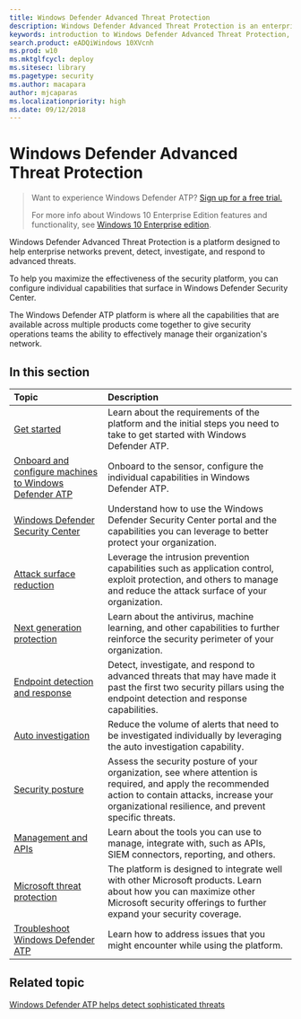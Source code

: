 ```yaml
---
title: Windows Defender Advanced Threat Protection
description: Windows Defender Advanced Threat Protection is an enterprise security platform that helps secops to prevent, detect, investigate, and respond to possible cybersecurity threats related to advanced persistent threats.
keywords: introduction to Windows Defender Advanced Threat Protection, introduction to Windows Defender ATP, cybersecurity, advanced persistent threat, enterprise security, machine behavioral sensor, cloud security, analytics, threat intelligence
search.product: eADQiWindows 10XVcnh
ms.prod: w10
ms.mktglfcycl: deploy
ms.sitesec: library
ms.pagetype: security
ms.author: macapara
author: mjcaparas
ms.localizationpriority: high
ms.date: 09/12/2018
---
```


# Windows Defender Advanced Threat Protection

>Want to experience Windows Defender ATP? [Sign up for a free trial.](https://www.microsoft.com/en-us/WindowsForBusiness/windows-atp?ocid=docs-wdatp-main-abovefoldlink)
>
>For more info about Windows 10 Enterprise Edition features and functionality, see [Windows 10 Enterprise edition](https://www.microsoft.com/WindowsForBusiness/buy).

Windows Defender Advanced Threat Protection is a platform designed to help enterprise networks prevent, detect, investigate, and respond to advanced threats.

To help you maximize the effectiveness of the security platform, you can configure individual capabilities that surface in Windows Defender Security Center. 

The Windows Defender ATP platform is where all the capabilities that are available across multiple products come together to give security operations teams the ability to effectively manage their organization's network.

## In this section

Topic | Description
:---|:---
[Get started](../get-started.md) | Learn about the requirements of the platform and the initial steps you need to take to get started with Windows Defender ATP.
[Onboard and configure machines to Windows Defender ATP](../onboard.md)| Onboard to the sensor, configure the individual capabilities in Windows Defender ATP. 
[Windows Defender Security Center](use-windows-defender-advanced-threat-protection.md)| Understand how to use the Windows Defender Security Center portal and the capabilities you can leverage to better protect your organization.
[Attack surface reduction](../windows-defender-exploit-guard/attack-surface-reduction-exploit-guard.md) | Leverage the intrusion prevention capabilities such as application control, exploit protection, and others to manage and reduce the attack surface of your organization.
[Next generation protection](../windows-defender-antivirus/windows-defender-antivirus-in-windows-10.md) | Learn about the antivirus, machine learning, and other capabilities to further reinforce the security perimeter of your organization. 
[Endpoint detection and response](../edr.md)| Detect, investigate, and respond to advanced threats that may have made it past the first two security pillars using the endpoint detection and response capabilities.
[Auto investigation](automated-investigations-windows-defender-advanced-threat-protection.md)| Reduce the volume of alerts that need to be investigated individually by leveraging the auto investigation capability.
[Security posture](../securityposture.md)| Assess the security posture of your organization, see where attention is required, and apply the recommended action to contain attacks, increase your organizational resilience, and prevent specific threats.
[Management and APIs]() | Learn about the tools you can use to manage, integrate with, such as APIs, SIEM connectors, reporting, and others. 
[Microsoft threat protection](../integration.md)| The platform is designed to integrate well with other Microsoft products. Learn about how you can maximize other Microsoft security offerings to further expand your security coverage.
[Troubleshoot Windows Defender ATP](troubleshoot-wdatp.md) | Learn how to address issues that you might encounter while using the platform.

## Related topic
[Windows Defender ATP helps detect sophisticated threats](https://www.microsoft.com/itshowcase/Article/Content/854/Windows-Defender-ATP-helps-detect-sophisticated-threats)
